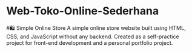 # Web-Toko-Online-Sederhana
#🛍️ Simple Online Store
A simple online store website built using HTML, CSS, and JavaScript without any backend. Created as a self-practice project for front-end development and a personal portfolio project.
